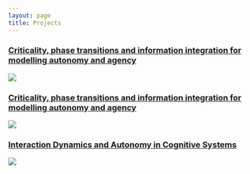 ```yaml
---
layout: page
title: Projects
---
```



<div class="posts">
  <h3>
    <a href="/projects/dimesive.html">Criticality, phase transitions and information integration for modelling autonomy and agency</a>
  </h3>
<!--  <div class="thumbnail-container">-->
    <a href="/projects/dimesive.html"><img src="{{ site.github.url }}/assets/img/dimensive-sussex.png"></a>
<!--  </div>-->
</div>

<div class="posts">
  <h3>
    <a href="/projects/ehu.html">Criticality, phase transitions and information integration for modelling autonomy and agency</a>
  </h3>
<!--  <div class="thumbnail-container">-->
    <a href="/projects/ehu.html"><img src="{{ site.github.url }}/assets/img/project-agency-stat-phys.png"></a>
<!--  </div>-->
</div>

<div class="posts">
  <h3>
    <a href="/projects/phd.html">Interaction Dynamics and Autonomy in Cognitive Systems</a>
  </h3>
<!--  <div class="thumbnail-container">-->
    <a href="/projects/phd.html"><img src="{{ site.github.url }}/assets/img/project-agency-stat-phys.png"></a>
<!--  </div>-->
</div>
